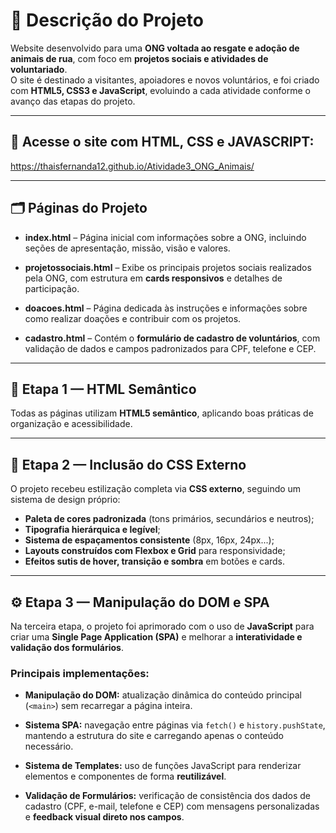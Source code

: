 # 🐾 Descrição do Projeto

Website desenvolvido para uma **ONG voltada ao resgate e adoção de animais de rua**, com foco em **projetos sociais e atividades de voluntariado**.  
O site é destinado a visitantes, apoiadores e novos voluntários, e foi criado com **HTML5, CSS3 e JavaScript**, evoluindo a cada atividade conforme o avanço das etapas do projeto.

---

## 🚀 Acesse o site com HTML, CSS e JAVASCRIPT:

https://thaisfernanda12.github.io/Atividade3_ONG_Animais/

---

## 🗂️ Páginas do Projeto

- **index.html** – Página inicial com informações sobre a ONG, incluindo seções de apresentação, missão, visão e valores.

- **projetossociais.html** – Exibe os principais projetos sociais realizados pela ONG, com estrutura em **cards responsivos** e detalhes de participação.

- **doacoes.html** – Página dedicada às instruções e informações sobre como realizar doações e contribuir com os projetos.

- **cadastro.html** – Contém o **formulário de cadastro de voluntários**, com validação de dados e campos padronizados para CPF, telefone e CEP.

---

## 🧩 Etapa 1 — HTML Semântico

Todas as páginas utilizam **HTML5 semântico**, aplicando boas práticas de organização e acessibilidade.

---

## 🧩 Etapa 2 — Inclusão do CSS Externo

O projeto recebeu estilização completa via **CSS externo**, seguindo um sistema de design próprio:

- **Paleta de cores padronizada** (tons primários, secundários e neutros);  
- **Tipografia hierárquica e legível**;  
- **Sistema de espaçamentos consistente** (8px, 16px, 24px...);  
- **Layouts construídos com Flexbox e Grid** para responsividade;  
- **Efeitos sutis de hover, transição e sombra** em botões e cards.  

---

## ⚙️ Etapa 3 — Manipulação do DOM e SPA

Na terceira etapa, o projeto foi aprimorado com o uso de **JavaScript** para criar uma **Single Page Application (SPA)** e melhorar a **interatividade e validação dos formulários**.

### Principais implementações:

- **Manipulação do DOM:** atualização dinâmica do conteúdo principal (`<main>`) sem recarregar a página inteira.

- **Sistema SPA:** navegação entre páginas via `fetch()` e `history.pushState`, mantendo a estrutura do site e carregando apenas o conteúdo necessário.

- **Sistema de Templates:** uso de funções JavaScript para renderizar elementos e componentes de forma **reutilizável**.

- **Validação de Formulários:** verificação de consistência dos dados de cadastro (CPF, e-mail, telefone e CEP) com mensagens personalizadas e **feedback visual direto nos campos**.



